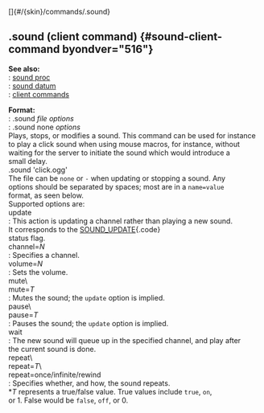 []{#/{skin}/commands/.sound}    
## .sound (client command) {#sound-client-command byondver="516"}    
**See also:**    
:   [sound proc](/ref/proc/sound.md)    
:   [sound datum](/ref/sound.md)    
:   [client commands](/ref/%7Bskin%7D/commands.md)    
<!-- -->    
**Format:**    
:   .sound *file* *options*    
:   .sound none *options*    
Plays, stops, or modifies a sound. This command can be used for instance    
to play a click sound when using mouse macros, for instance, without    
waiting for the server to initiate the sound which would introduce a    
small delay.    
    .sound 'click.ogg'    
The file can be `none` or `-` when updating or stopping a sound. Any    
options should be separated by spaces; most are in a `name=value`    
format, as seen below.    
Supported options are:    
update    
:   This action is updating a channel rather than playing a new sound.    
    It corresponds to the [SOUND_UPDATE](/ref/sound/var/status.md){.code}    
    status flag.    
channel=*N*    
:   Specifies a channel.    
volume=*N*    
:   Sets the volume.    
mute\    
mute=*T*    
:   Mutes the sound; the `update` option is implied.    
pause\    
pause=*T*    
:   Pauses the sound; the `update` option is implied.    
wait    
:   The new sound will queue up in the specified channel, and play after    
    the current sound is done.    
repeat\    
repeat=*T*\    
repeat=once/infinite/rewind    
:   Specifies whether, and how, the sound repeats.    
\**T* represents a true/false value. True values include `true`, `on`,    
or 1. False would be `false`, `off`, or 0.  